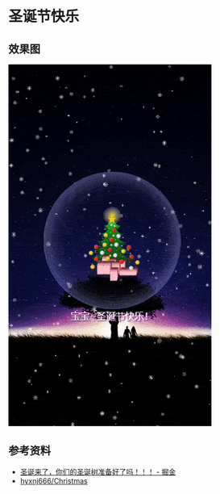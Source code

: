 # 圣诞节快乐

## 效果图

![效果图](./preview.gif)

## 参考资料

- [圣诞来了，你们的圣诞树准备好了吗！！！ - 掘金](https://juejin.cn/post/7045162179553099812)
- [hyxnj666/Christmas](https://github.com/hyxnj666/Christmas)
